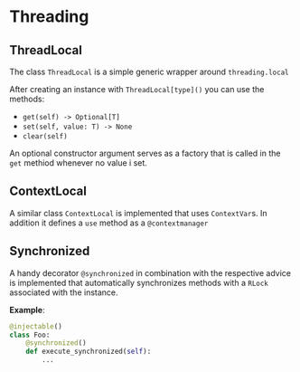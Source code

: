 
# Threading

## ThreadLocal

The class `ThreadLocal` is a simple generic wrapper around `threading.local`

After creating an instance with `ThreadLocal[type]()` you can use the methods:
- `get(self) -> Optional[T]`
- `set(self, value: T) -> None`
- `clear(self)`

An optional constructor argument serves as a factory that is called in the `get` methiod whenever no value i set.

## ContextLocal

A similar class `ContextLocal` is implemented that uses `ContextVar`s.
In addition it defines a `use` method as a `@contextmanager`

## Synchronized

A handy decorator `@synchronized` in combination with the respective advice is implemented that automatically synchronizes methods with a `RLock` associated with the instance.

**Example**:
```python
@injectable()
class Foo:
    @synchronized()
    def execute_synchronized(self):
        ...
```